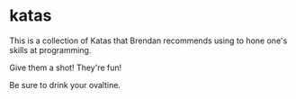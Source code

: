 katas
=====

This is a collection of Katas that Brendan recommends using to hone one's skills at programming.

Give them a shot! They're fun!

Be sure to drink your ovaltine.
